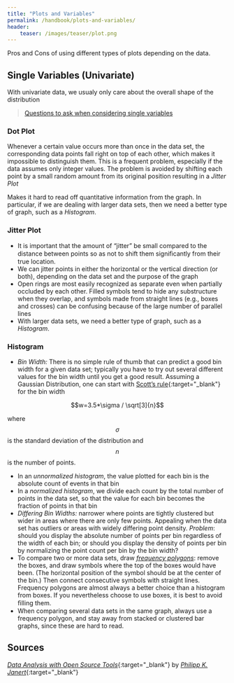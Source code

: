 ```yaml
---
title: "Plots and Variables"
permalink: /handbook/plots-and-variables/
header:
    teaser: /images/teaser/plot.png
---
```


Pros and Cons of using different types of plots depending on the data.

## Single Variables (Univariate)

With univariate data, we usualy only care about the overall shape of the distribution

> [Questions to ask when considering single variables](/handbook/plots-and-variables/univariate-questions/)


### Dot Plot

Whenever a certain value occurs more than once in the data set, the corresponding data points fall right on top of each other, which makes it impossible to distinguish them. This is a frequent problem, especially if the data assumes only integer values. The problem is avoided by shifting each point by a small random amount from its original position resulting in a *Jitter Plot*

Makes it hard to read off quantitative information from the graph. In particular, if we are dealing with larger data sets, then we need a better type of graph, such as a *Histogram*.

### Jitter Plot

- It is important that the amount of “jitter” be small compared to the distance between points so as not to shift them signiﬁcantly from their true location.
- We can jitter points in either the horizontal or the vertical direction (or both), depending on the data set and the purpose of the graph
- Open rings are most easily recognized as separate even when partially occluded by each other. Filled symbols tend to hide any substructure when they overlap, and symbols made from straight lines (e.g., boxes and crosses) can be confusing because of the large number of parallel lines
- With larger data sets, we need a better type of graph, such as a *Histogram*.

### Histogram

- *Bin Width:* There is no simple rule of thumb that can predict a good bin width for a given data set; typically you have to try out several different values for the bin width until you get a good result. Assuming a Gaussian Distribution, one can start with [Scott’s rule](https://en.wikipedia.org/wiki/Histogram#Scott's_normal_reference_rule){:target="_blank"} for the bin width

$$w=3.5*\sigma / \sqrt[3]{n}$$ 

where $$\sigma$$ is the standard deviation of the distribution and $$n$$ is the number of points.
- In an *unnormalized histogram*, the value plotted for each bin is the absolute count of events in that bin
- In a *normalized histogram*, we divide each count by the total number of points in the data set, so that the value for each bin becomes the fraction of points in that bin
- *Differing Bin Widths:* narrower where points are tightly clustered but wider in areas where there are only few points. Appealing when the data set has outliers or areas with widely differing point density. *Problem*: should you display the absolute number of points per bin regardless of the width of each bin; or should you display the density of points per bin by normalizing the point count per bin by the bin width?
- To compare two or more data sets, draw [*frequency polygons*](/images/handbook/frequency-polygons.jpg "source: cnx.org"): remove the boxes, and draw symbols where the top of the boxes would have been. (The horizontal position of the symbol should be at the center of the bin.) Then connect consecutive symbols with straight lines. Frequency polygons are almost always a better choice than a histogram from boxes. If you nevertheless choose to use boxes, it is best to avoid ﬁlling them.
- When comparing several data sets in the same graph, always use a frequency polygon, and stay away from stacked or clustered bar graphs, since these are hard to read.








## Sources

[*Data Analysis with Open Source Tools*](http://shop.oreilly.com/product/9780596802363.do){:target="_blank"} by [*Philipp K. Janert*](https://www.oreilly.com/pub/au/933){:target="_blank"}

